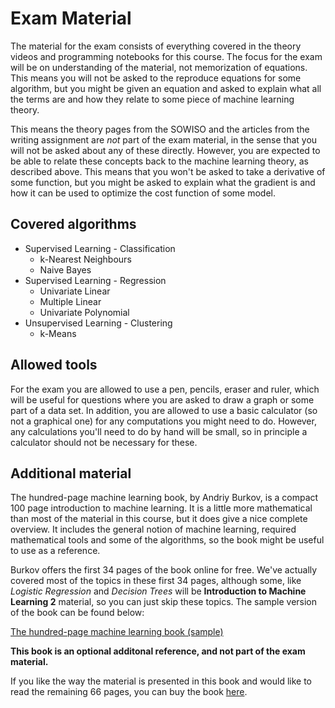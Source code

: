 
# Exam Material

The material for the exam consists of everything covered in the theory videos
and programming notebooks for this course. The focus for the exam will be on
understanding of the material, not memorization of equations. This means you
will not be asked to the reproduce equations for some algorithm, but you might
be given an equation and asked to explain what all the terms are and how they
relate to some piece of machine learning theory. 

This means the theory pages from the SOWISO and the articles from the writing
assignment are *not* part of the exam material, in the sense that you will not
be asked about any of these directly. However, you are expected to be able to
relate these concepts back to the machine learning theory, as described above.
This means that you won't be asked to take a derivative of some function, but
you might be asked to explain what the gradient is and how it can be used to
optimize the cost function of some model. 

## Covered algorithms

* Supervised Learning - Classification
    * k-Nearest Neighbours
    * Naive Bayes
* Supervised Learning - Regression
    * Univariate Linear
    * Multiple Linear
    * Univariate Polynomial
* Unsupervised Learning - Clustering
    * k-Means

## Allowed tools

For the exam you are allowed to use a pen, pencils, eraser and ruler, which
will be useful for questions where you are asked to draw a graph or some part
of a data set. In addition, you are allowed to use a basic calculator (so not a
graphical one) for any computations you might need to do. However, any
calculations you'll need to do by hand will be small, so in principle a
calculator should not be necessary for these.

## Additional material

The hundred-page machine learning book, by Andriy Burkov, is a compact 100 page
introduction to machine learning. It is a little more mathematical than most of
the material in this course, but it does give a nice complete overview. It
includes the general notion of machine learning, required mathematical tools
and some of the algorithms, so the book might be useful to use as a reference.

Burkov offers the first 34 pages of the book online for free. We've actually
covered most of the topics in these first 34 pages, although some, like
*Logistic Regression* and *Decision Trees* will be **Introduction to
Machine Learning 2** material, so you can just skip these topics. The sample
version of the book can be found below:

[The hundred-page machine learning book (sample)](data/theMLbook-sample.pdf)

**This book is an optional additonal reference, and not part of the exam material.**

If you like the way the material is presented in this book and would like to
read the remaining 66 pages, you can buy the book
[here](http://themlbook.com/).
